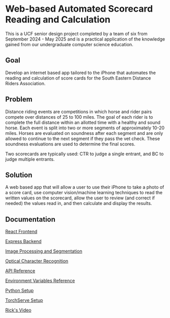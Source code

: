 # Web-based Automated Scorecard Reading and Calculation

This is a UCF senior design project completed by a team
of six from September 2024 - May 2025 and is a practical
application of the knowledge gained from our undergraduate
computer science education.

## Goal

Develop an internet based app tailored to the iPhone that
automates the reading and calculation of score cards for
the South Eastern Distance Riders Association.

## Problem

Distance riding events are competitions in which horse and
rider pairs compete over distances of 25 to 100 miles. The
goal of each rider is to complete the full distance within
an allotted time with a healthy and sound horse. Each event
is split into two or more segments of approximately 10-20
miles. Horses are evaluated on soundness after each segment
and are only allowed to continue to the next segment if
they pass the vet check. These soundness evaluations are
used to determine the final scores.

Two scorecards are typically used: CTR to judge a single
entrant, and BC to judge multiple entrants.

## Solution

A web based app that will allow a user to use their iPhone
to take a photo of a score card, use computer vision/machine
learning techniques to read the written values on the
scorecard, allow the user to review (and correct if needed)
the values read in, and then calculate and display the results.

## Documentation

[React Frontend](./frontend#getting-started-with-create-react-app)

[Express Backend](./backend#expressjs-server)

[Image Processing and Segmentation](./Python/Preprocessing_Package/preprocessing#image-processing-test)

[Optical Character Recognition](./Python/OCR_Package/OCR#ocr-package)

[API Reference](./backend/API.md)

[Environment Variables Reference](./ENV.md)

[Python Setup](./Python#configuring-python)

[TorchServe Setup](./model_server#torchserve-setup-guide)

[Rick's Video](https://www.youtube.com/watch?v=E4WlUXrJgy4)


